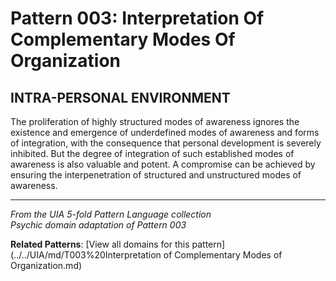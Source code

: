 # Pattern 003: Interpretation Of Complementary Modes Of Organization

## INTRA-PERSONAL ENVIRONMENT

The proliferation of highly structured modes of awareness ignores the existence and emergence of underdefined modes of awareness and forms of integration, with the consequence that personal development is severely inhibited. But the degree of integration of such established modes of awareness is also valuable and potent. A compromise can be achieved by ensuring the interpenetration of structured and unstructured modes of awareness.

---

*From the UIA 5-fold Pattern Language collection*  
*Psychic domain adaptation of Pattern 003*

**Related Patterns**: [View all domains for this pattern](../../UIA/md/T003%20Interpretation of Complementary Modes of Organization.md)
